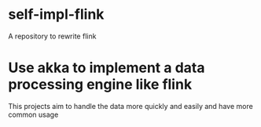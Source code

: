 # self-impl-flink
A repository to rewrite flink

# Use akka to implement a data processing engine like flink
 This projects aim to handle the data more quickly and easily and have more common usage
